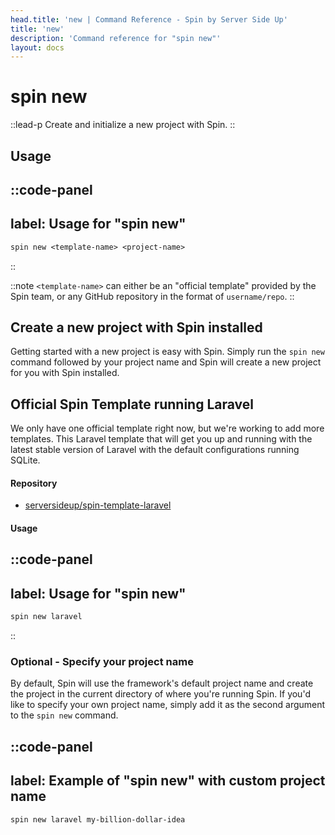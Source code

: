 ```yaml
---
head.title: 'new | Command Reference - Spin by Server Side Up'
title: 'new'
description: 'Command reference for "spin new"'
layout: docs
---
```

# spin new
::lead-p
Create and initialize a new project with Spin.
::

## Usage
::code-panel
---
label: Usage for "spin new"
---
```txt
spin new <template-name> <project-name>
```
::

::note
`<template-name>` can either be an "official template" provided by the Spin team, or any GitHub repository in the format of `username/repo`.
::

## Create a new project with Spin installed
Getting started with a new project is easy with Spin. Simply run the `spin new` command followed by your project name and Spin will create a new project for you with Spin installed.

## Official Spin Template running Laravel
We only have one official template right now, but we're working to add more templates. This Laravel template that will get you up and running with the latest stable version of Laravel with the default configurations running SQLite.

#### Repository
- [serversideup/spin-template-laravel](https://github.com/serversideup/spin-template-laravel)

#### Usage

::code-panel
---
label: Usage for "spin new"
---
```txt
spin new laravel
```
::

### Optional - Specify your project name
By default, Spin will use the framework's default project name and create the project in the current directory of where you're running Spin. If you'd like to specify your own project name, simply add it as the second argument to the `spin new` command.

::code-panel
---
label: Example of "spin new" with custom project name
---
```bash
spin new laravel my-billion-dollar-idea
```